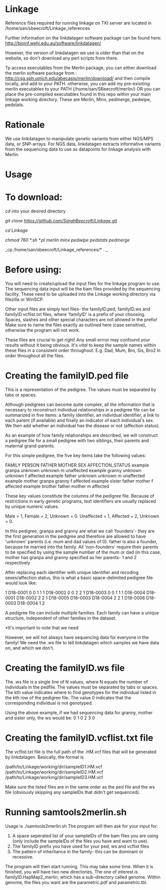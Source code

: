 # Linkage

Reference files required for running linkage on TKI server are located in /home/san/sbeecroft/Linkage_references

Further information on the linkdatagen software package can be found here: 
http://bioinf.wehi.edu.au/software/linkdatagen/

However, the version of linkdatagen we use is older than that on the website, so don't download any perl scripts from there.

Tp access executables from the Merlin package, you can either download the merlin software package from :
http://csg.sph.umich.edu/abecasis/merlin/download/ and then compile locally, and add to your PATH. otherwise, you can add my pre-exisiting merlin executables to your PATH (/home/san/SBeecroft/merlin/) OR you can place the pre-compiled executables found in this repo within your main linkage working directory. These are Merlin, Minx, pedmerge, pedwipe, pedstats. 

# Rationale
We use linkdatagen to manipulate genetic variants from either NGS/MPS data, or SNP-arrays. For NGS data, linkdatagen extracts informative variants from the sequencing data to use as datapoints for linkage analysis with Merlin.

# Usage
# To download:

_cd_ into your desired directory

_git clone https://github.com/SarahBeecroft/Linkage.git_

_cd Linkage_

_chmod 760 *.sh *.pl merlin minx pedwipe pedstats pedmerge_

_cp /home/san/sbeecroft/Linkage_references/* . _

# Before using:
You will need to create/upload the input files for the linkage program to use. The sequencing data input will be the bam files provided by the sequencing facility. These need to be uploaded into the Linkage working directory via filezilla or WinSCP. 

Other input files are simply text files- the familyID.ped, familyID.ws and familyID.vcflist.txt files, where 'familyID' is a prefix of your choosing. Spaces, slashes and other special characters are not allowed in the prefix! Make sure to name the files exactly as outlined here (case sensitive), otherwise the program will not work.  

These files are crucial to get right! Any small errror may confound your results without it being obvious. It's *vital* to keep the sample names within these files in a consistent order throughout. E.g. Dad, Mum, Bro, Sis, Bro2 in order throughout all the files. 

# Creating the familyID.ped file
This is a representation of the pedigree. The values must be separated by tabs or spaces.

Although pedigrees can become quite complex, all the information that is necessary to reconstruct individual relationships in a pedigree file can be summarized in five items: a family identifier, an individual identifier, a link to each parent (if available) and finally an indicator of each individual's sex. We then add whether an individual has the disease or not (affection status). 

As an example of how family relationships are described, we will construct a pedigree file for a small pedigree with two siblings, their parents and maternal grand-parents.

For this simple pedigree, the five key items take the following values:

FAMILY     PERSON   FATHER   MOTHER   SEX   AFFECTION_STATUS
example    granpa   unknown  unknown    m   unaffected
example    granny   unknown  unknown    f   affected
example    father   unknown  unknown    m   unaffected
example    mother   granpa   granny     f   affected
example    sister   father   mother     f   affected
example    brother  father   mother     m   affected

These key values constitute the columns of the pedigree file. Because of restrictions in early genetic programs, text identifiers are usually replaced by unique numeric values. 

Male = 1, Female = 2, Unknown = 0. Unaffected = 1, Affected = 2, Unknown = 0. 

In this pedigree, granpa and granny are what we call 'founders'- they are the first generation in the pedigree and therefore are allowed to have 'unknown' parents (i.e. mum and dad values of 0). father is also a founder, because he married into the family. All 'non-founders' require their parents to be specified by using the sample number of the mum or dad (in this case, mother has granpa and granny specified as her parents- 1 and 2 respectively

After replacing each identifier with unique identifier and recoding sexes/affection status, this is what a basic space-delimited pedigree file would look like:

<contents of basic.ped>
1   D18-0001   0  0  1  1
1   D18-0002   0  0  2  2
1   D18-0003   0  0  1  1
1   D18-0004   D18-0001  D18-0002  2  2
1   D18-0005   D18-0003  D18-0004  2  2
1   D18-0006   D18-0003  D18-0004  1  2
<end of basic.ped>

A pedigree file can include multiple families. Each family can have a unique structure, independent of other families in the dataset. 

*It's important to note that we need 

However, we will not always have sequencing data for everyone in the family! We need the .ws file to tell linkdatagen which samples we have data on, and which we don't. 

# Creating the familyID.ws file
The .ws file is a single line of N values, where N equals the number of individuals in the pedfile. The values must be separated by tabs or spaces. The kth value indicates where to find genotypes for the individual listed in the kth row of the pedigree file. The value  0 indicates that the corresponding individual is not genotyped. 

Using the above example, if we had sequencing data for granny, mother and sister only, the ws would be:
0 1 0 2 3 0

# Creating the familyID.vcflist.txt file
The vcflist.txt file is the full path of the .HM.vcf files that will be generated by linkdatagen. Basically, the format is 

/path/to/Linkage/working/dir/sampleID1.HM.vcf
/path/to/Linkage/working/dir/sampleID2.HM.vcf
/path/to/Linkage/working/dir/sampleID3.HM.vcf

Make sure the listed files are in the same order as the ped file and the ws file (obviously skipping any sampleIDs that didn't get sequenced). 

# Running samtools2merlin.sh
Usage is ./samtools2merlin.sh
The program will then ask for your input for:
1. A space seperated list of your sampleIDs of the bam files you are using (only include the sampleIDs of the files you have and want to use). 
2. The familyID prefix you have used for your ped, ws and vcflist files
3. The pattern of inheritance in the family- this can be dominant or recessive. 

The program will then start running. This may take some time. When it is finished, you will have two new directories. The one of interest is familyID.HapMap2_merlin, which has a sub-directory called genome. Within genome, the files you want are the parametric.pdf and parametric.tbl. 

